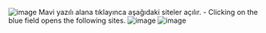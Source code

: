 ![image](https://github.com/tunahaneser/HTML5-Tablolar-Tables/assets/116627813/eddef00f-9ca9-421c-88e9-5217d5f2da88)
           Mavi yazılı alana tıklayınca aşağıdaki siteler açılır. - Clicking on the blue field opens the following sites.
![image](https://github.com/tunahaneser/HTML5-Tablolar-Tables/assets/116627813/a98603e3-d486-42fc-964e-e9cd08a708d7)
![image](https://github.com/tunahaneser/HTML5-Tablolar-Tables/assets/116627813/d25f46b6-2bb2-465a-aed9-66c8e4dd4f20)

